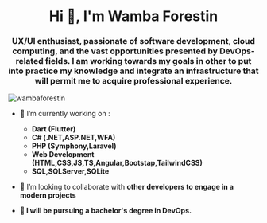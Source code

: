 <h1 align="center">Hi 👋, I'm Wamba Forestin</h1>
<h3 align="center">UX/UI enthusiast, passionate of software development, cloud computing, and the vast opportunities presented by DevOps-related fields. I am working towards my goals in other to put into practice my knowledge and integrate an infrastructure that will permit me to acquire professional experience.</h3>

<p align="left"> <img src="https://komarev.com/ghpvc/?username=wambaforestin&label=Profile%20views&color=0e75b6&style=flat" alt="wambaforestin" /> </p>

- 🔭 I’m currently working on :
  - **Dart (Flutter)**
  - **C# (.NET,ASP.NET,WFA)**
  - **PHP (Symphony,Laravel)**
  - **Web Development (HTML,CSS,JS,TS,Angular,Bootstap,TailwindCSS)**
  - **SQL,SQLServer,SQLite**

- 👯 I’m looking to collaborate with **other developers to engage in a modern projects**

- **🌱 I will be pursuing a bachelor's degree in DevOps.**


